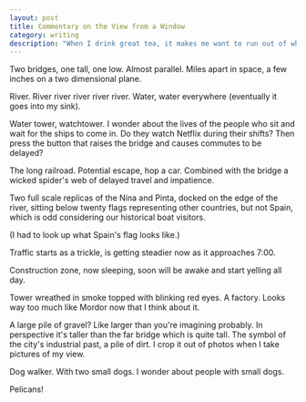 ```yaml
---
layout: post
title: Commentary on the View from a Window
category: writing
description: "When I drink great tea, it makes me want to run out of whatever room I'm in and just stand out in the hallway for no reason."
---
```


Two bridges, one tall, one low. Almost parallel. Miles apart in space, a few inches on a two dimensional plane.

River. River river river river river. Water, water everywhere (eventually it goes into my sink).

Water tower, watchtower. I wonder about the lives of the people who sit and wait for the ships to come in. Do they watch Netflix during their shifts? Then press the button that raises the bridge and causes commutes to be delayed?

The long railroad. Potential escape, hop a car. Combined with the bridge a wicked spider's web of delayed travel and impatience.

Two full scale replicas of the Nina and Pinta, docked on the edge of the river, sitting below twenty flags representing other countries, but not Spain, which is odd considering our historical boat visitors.

(I had to look up what Spain's flag looks like.)

Traffic starts as a trickle, is getting steadier now as it approaches 7:00.

Construction zone, now sleeping, soon will be awake and start yelling all day.

Tower wreathed in smoke topped with blinking red eyes. A factory. Looks way too much like Mordor now that I think about it.

A large pile of gravel? Like larger than you're imagining probably. In perspective it's taller than the far bridge which is quite tall. The symbol of the city's industrial past, a pile of dirt. I crop it out of photos when I take pictures of my view.

Dog walker. With two small dogs. I wonder about people with small dogs.

Pelicans!